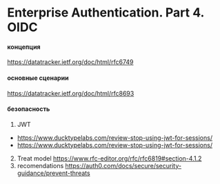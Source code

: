 # Enterprise Authentication. Part 4. OIDC

#### концепция
https://datatracker.ietf.org/doc/html/rfc6749
#### основные сценарии
https://datatracker.ietf.org/doc/html/rfc8693
#### безопасность
 1. JWT
 + https://www.ducktypelabs.com/review-stop-using-jwt-for-sessions/
 + https://www.ducktypelabs.com/review-stop-using-jwt-for-sessions/
2. Treat model https://www.rfc-editor.org/rfc/rfc6819#section-4.1.2
3. recomendations https://auth0.com/docs/secure/security-guidance/prevent-threats